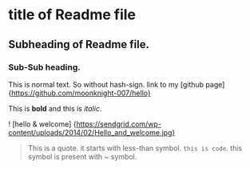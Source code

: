 # title of Readme file
## Subheading of Readme file.
### Sub-Sub heading.

This is normal text. So without hash-sign.
link to my [github page]{https://github.com/moonknight-007/hello}

This is **bold** and this is _italic_.

! [hello & welcome] {https://sendgrid.com/wp-content/uploads/2014/02/Hello_and_welcome.jpg}

> This is a quote. it starts with less-than symbol.
`this is code`. this symbol is present with ~ symbol.